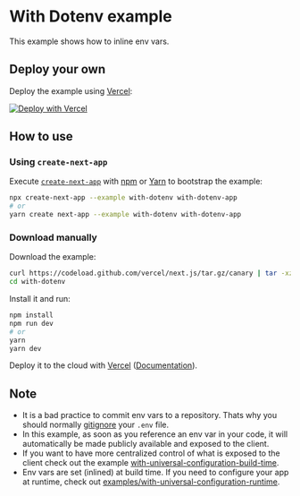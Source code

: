 # With Dotenv example

This example shows how to inline env vars.

## Deploy your own

Deploy the example using [Vercel](https://vercel.com):

[![Deploy with Vercel](https://vercel.com/button)](https://vercel.com/import/project?template=https://github.com/vercel/next.js/tree/canary/examples/with-dotenv)

## How to use

### Using `create-next-app`

Execute [`create-next-app`](https://github.com/vercel/next.js/tree/canary/packages/create-next-app) with [npm](https://docs.npmjs.com/cli/init) or [Yarn](https://yarnpkg.com/lang/en/docs/cli/create/) to bootstrap the example:

```bash
npx create-next-app --example with-dotenv with-dotenv-app
# or
yarn create next-app --example with-dotenv with-dotenv-app
```

### Download manually

Download the example:

```bash
curl https://codeload.github.com/vercel/next.js/tar.gz/canary | tar -xz --strip=2 next.js-canary/examples/with-dotenv
cd with-dotenv
```

Install it and run:

```bash
npm install
npm run dev
# or
yarn
yarn dev
```

Deploy it to the cloud with [Vercel](https://vercel.com/import?filter=next.js&utm_source=github&utm_medium=readme&utm_campaign=next-example) ([Documentation](https://nextjs.org/docs/deployment)).

## Note

- It is a bad practice to commit env vars to a repository. Thats why you should normally [gitignore](https://git-scm.com/docs/gitignore) your `.env` file.
- In this example, as soon as you reference an env var in your code, it will automatically be made publicly available and exposed to the client.
- If you want to have more centralized control of what is exposed to the client check out the example [with-universal-configuration-build-time](../with-universal-configuration-build-time).
- Env vars are set (inlined) at build time. If you need to configure your app at runtime, check out [examples/with-universal-configuration-runtime](../with-universal-configuration-runtime).
